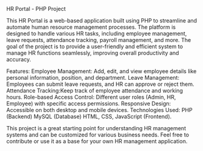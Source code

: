 HR Portal - PHP Project

This HR Portal is a web-based application built using PHP to streamline and automate human resource management processes. 
The platform is designed to handle various HR tasks, including employee management, leave requests, attendance tracking, payroll management, and more.
The goal of the project is to provide a user-friendly and efficient system to manage HR functions seamlessly, improving overall productivity and accuracy.

Features:
Employee Management: Add, edit, and view employee details like personal information, position, and department.
Leave Management: Employees can submit leave requests, and HR can approve or reject them.
Attendance Tracking:Keep track of employee attendance and working hours.
Role-based Access Control: Different user roles (Admin, HR, Employee) with specific access permissions.
Responsive Design: Accessible on both desktop and mobile devices.
Technologies Used: PHP (Backend) MySQL (Database) HTML, CSS, JavaScript (Frontend).

This project is a great starting point for understanding HR management systems and can be customized for various business needs.
Feel free to contribute or use it as a base for your own HR management application.
